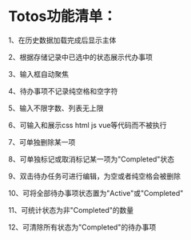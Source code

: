 # Totos功能清单：
1、在历史数据加载完成后显示主体

2、根据存储记录中已选中的状态展示代办事项

3、输入框自动聚焦

4、待办事项不记录纯空格和空字符

5、输入不限字数、列表无上限

6、可输入和展示css html js vue等代码而不被执行

7、可单独删除某一项

8、可单独标记或取消标记某一项为"Completed"状态

9、双击待办任务可进行编辑，为空或者纯空格会被删除

10、可将全部待办事项状态置为"Active"或"Completed"

11、可统计状态为非"Completed"的数量

12、可清除所有状态为"Completed"的待办事项
